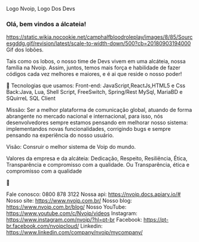 Logo Nvoip, Logo Dos Devs


### Olá, bem vindos a álcateia! 

https://static.wikia.nocookie.net/camphalfbloodroleplay/images/8/85/Sourcesgddg.gif/revision/latest/scale-to-width-down/500?cb=20180903194000
Gif dos lobões.


Tais como os lobos, o nosso time de Devs vivem em uma alcáteia, nossa família na Nvoip. Assim, juntos, temos mais força e habilidade de fazer códigos cada vez melhores e maiores, e é ai que reside o nosso poder! 




   🚀 Tecnologias que usamos:
   Front-end: JavaScript,ReactJs,HTML5 e Css
   Back:Java, Lua, Shell Script, FreeSwitch, Spring/Rest
   MySql, MariaBD e SQuirreL SQL Client
 
 
 
 
 
 


  Missão: Ser a melhor plataforma de comunicação global, atuando de forma abrangente no mercado nacional e internacional, para isso, nós desenvolvedores sempre estamos pensando em melhorar nosso sistema: implementandos novas funcionalidades, corrigindo bugs e sempre pensando na experiência do nosso usuário.
  
  Visão: Consruir o melhor sistema de Voip do mundo.

  Valores da empresa e da alcáteia: Dedicação, Respeito, Resiliência, Ética, Transparência e compromisso com a qualidade.
  Ou Transparência, ética e compromisso com a qualidade

🚀

  Fale conosco: 0800 878 3122
  Nossa api: https://nvoip.docs.apiary.io/#
  Nosso site: https://www.nvoip.com.br/
  Nosso blog: https://www.nvoip.com.br/blog/
  Nosso YouTube: https://www.youtube.com/c/Nvoip/videos
  Instagram: https://www.instagram.com/nvoip/?hl=pt-br
  Facebook:  https://pt-br.facebook.com/nvoipcloud/
  Linkedin:  https://www.linkedin.com/company/nvoip/mycompany/


